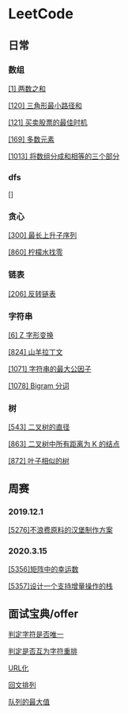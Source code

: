 # LeetCode

## 日常

### 数组

[[1] 两数之和](daily/array/1.两数之和.py)

[[120] 三角形最小路径和](daily/array/120.三角形最小路径和.py)

[[121] 买卖股票的最佳时机](daily/array/121.买卖股票的最佳时机.py)

[[169] 多数元素](daily/array/169.多数元素.py)

[[1013] 将数组分成和相等的三个部分](daily/array/1013.将数组分成和相等的三个部分.py)

### dfs

[]

### 贪心

[[300] 最长上升子序列](daily/greedy/300.最长上升子序列.py)

[[860] 柠檬水找零](daily/greedy/860.柠檬水找零.py)

### 链表

[[206] 反转链表](daily/list/206.反转链表.py)

### 字符串

[[6] Z 字形变换](daily/string/6.z-字形变换.py)

[[824] 山羊拉丁文](daily/string/824.山羊拉丁文.py)

[[1071] 字符串的最大公因子](daily/string/1071.字符串的最大公因子.py)

[[1078] Bigram 分词](daily/string/1078.bigram-分词.py)

### 树

[[543] 二叉树的直径](daily/tree/543.二叉树的直径.py)

[[863] 二叉树中所有距离为 K 的结点](daily/tree/863.二叉树中所有距离为-k-的结点.py)

[[872] 叶子相似的树](daily/tree/872.叶子相似的树.py)

## 周赛

### 2019.12.1

[[5276]不浪费原料的汉堡制作方案](weekly/2019.12.1/5276.不浪费原料的汉堡制作方案.py)

### 2020.3.15

[[5356]矩阵中的幸运数](weekly/2020.3.15/5356.矩阵中的幸运数.py)

[[5357]设计一个支持增量操作的栈](weekly/2020.3.15/5357.设计一个支持增量操作的栈.py)

## 面试宝典/offer

[判定字符是否唯一](interview/book/面试题01.01.判定字符是否唯一.py)

[判定是否互为字符重排](interview/book/面试题01.02.判定是否互为字符重排.py)

[URL化](interview/book/面试题01.03.URL化.py)

[回文排列](interview/book/面试题01.04.回文排列.py)

[队列的最大值](interview/book/面试题59-II.队列的最大值.py)
